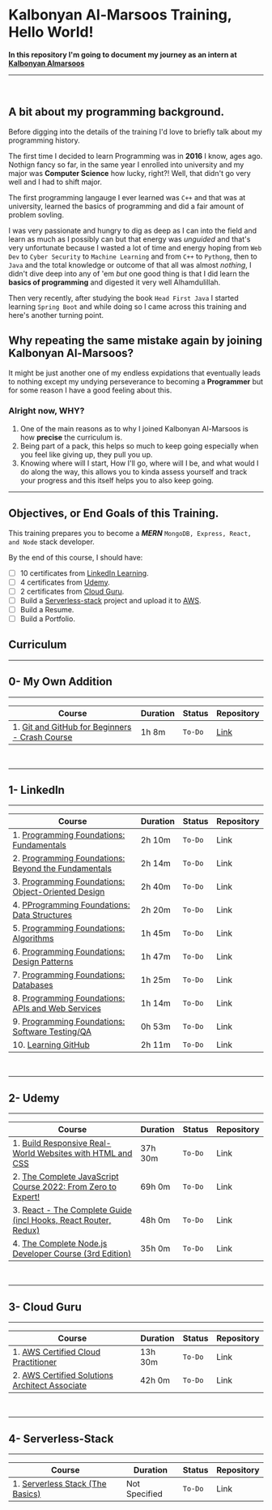 # Kalbonyan Al-Marsoos Training, Hello World!

**In this repository I'm going to document my journey as an intern at [Kalbonyan Almarsoos](https://www.linkedin.com/company/%D9%83%D8%A7%D9%84%D8%A8%D9%86%D9%8A%D8%A7%D9%86-%D8%A7%D9%84%D9%85%D8%B1%D8%B5%D9%88%D8%B5/)**

---
<br>

## A bit about my programming background.

Before digging into the details of the training I'd love to briefly talk about my programming history.

The first time I decided to learn Programming was in **2016** I know, ages ago. Nothign fancy so far, in the same year I enrolled into university and my major was **Computer Science** how lucky, right?! Well, that didn't go very well and I had to shift major.

The first programming langauge I ever learned was ```C++``` and that was at university, learned the basics of programming and did a fair amount of problem sovling.

I was very passionate and hungry to dig as deep as I can into the field and learn as much as I possibly can but that energy was *unguided* and that's very unfortunate because I wasted a lot of time and energy hoping from ```Web Dev``` to ```Cyber Security``` to ```Machine Learning``` and from ```C++``` to ```Pythong```, then to ```Java``` and the total knowledge or outcome of that all was almost *nothing*, I didn't dive deep into any of 'em *but* one good thing is that I did learn the **basics of programming** and digested it very well Alhamdulillah.

Then very recently, after studying the book ```Head First Java``` I started learning ```Spring Boot``` and while doing so I came across this training and here's another turning point.

## Why repeating the same mistake again by joining Kalbonyan Al-Marsoos?

It might be just another one of my endless expidations that eventually leads to nothing except my undying perseverance to becoming a **Programmer** but for some reason I have a good feeling about this.

### Alright now, **WHY?**

1. One of the main reasons as to why I joined Kalbonyan Al-Marsoos is how **precise** the curriculum is.
2. Being part of a pack, this helps so much to keep going especially when you feel like giving up, they pull you up.
3. Knowing where will I start, How I'll go, where will I be, and what would I do along the way, this allows you to kinda assess yourself and track your progress and this itself helps you to also keep going.

---

## Objectives, or End Goals of this Training.

This training prepares you to become a ***MERN*** ```MongoDB, Express, React, and Node``` stack developer.

By the end of this course, I should have:

- [ ] 10 certificates from [LinkedIn Learning](https://www.linkedin.com/learning/?trk=nav_neptune_learning).
- [ ] 4 certificates from [Udemy](https://www.udemy.com/).
- [ ] 2 certificates from [Cloud Guru](https://acloudguru.com/).
-  [ ] Build a [Serverless-stack](https://serverless-stack.com/#guide) project and upload it to [AWS](https://aws.amazon.com/).
-  [ ] Build a Resume.
-  [ ] Build a Portfolio.

## Curriculum
---
0- My Own Addition
---
------------------------------
| Course | Duration | Status |Repository |
| ---------- | ----------   | ---------- |---------- |
| 1. [Git and GitHub for Beginners - Crash Course](https://www.youtube.com/watch?v=RGOj5yH7evk) | 1h 8m   | ```To-Do``` | [Link](https://github.com/mohammedhaddad97/Kalbonyan-Almarsoos/tree/master/Git_and_Github_for_Beginners-Crash_Course_on_FreeCodeCamp_YouTube) |

<br>

---
1- LinkedIn
---
------------------------------
| Course | Duration | Status |Repository |
| ---------- | ----------   | ---------- |---------- |
| 1. [Programming Foundations: Fundamentals](https://www.linkedin.com/learning/programming-foundations-fundamentals-3) | 2h 10m   | ```To-Do``` | Link |
 | 2. [Programming Foundations: Beyond the Fundamentals](https://www.linkedin.com/learning/programming-foundations-beyond-the-fundamentals?contextUrn=urn%3Ali%3AlyndaLearningPath%3A56db2b643dd5596be4e4989b) | 2h 14m   | ```To-Do``` | Link |
 | 3. [Programming Foundations: Object-Oriented Design ](https://www.linkedin.com/learning/programming-foundations-object-oriented-design-3?contextUrn=urn%3Ali%3AlyndaLearningPath%3A56db2b643dd5596be4e4989b) | 2h 40m   | ```To-Do```| Link |
| 4. [PProgramming Foundations: Data Structures ](https://www.linkedin.com/learning/programming-foundations-data-structures-2?contextUrn=urn%3Ali%3AlyndaLearningPath%3A56db2b643dd5596be4e4989b) | 2h 20m   | ```To-Do```| Link |
 | 5. [Programming Foundations: Algorithms ](https://www.linkedin.com/learning/programming-foundations-algorithms?contextUrn=urn%3Ali%3AlyndaLearningPath%3A56db2b643dd5596be4e4989b) | 1h 45m   | ```To-Do```| Link |
  | 6. [Programming Foundations: Design Patterns ](https://www.linkedin.com/learning/programming-foundations-design-patterns-2?contextUrn=urn%3Ali%3AlyndaLearningPath%3A56db2b643dd5596be4e4989b) | 1h 47m   | ```To-Do```| Link |
 | 7. [Programming Foundations: Databases ](https://www.linkedin.com/learning/programming-foundations-databases-2) | 1h 25m   | ```To-Do```| Link |
 | 8. [Programming Foundations: APIs and Web Services ](https://www.linkedin.com/learning/programming-foundations-apis-and-web-services) | 1h 14m   | ```To-Do```| Link |
 | 9. [Programming Foundations: Software Testing/QA ](https://www.linkedin.com/learning/programming-foundations-software-testing-qa?contextUrn=urn%3Ali%3AlyndaLearningPath%3A56db2b643dd5596be4e4989b) | 0h 53m   | ```To-Do```| Link |
 | 10. [Learning GitHub ](https://www.linkedin.com/learning/learning-github) | 2h 11m   | ```To-Do```| Link |
 
<br>

---
 2- Udemy
 ---
------------------------------
| Course | Duration | Status | Repository|
| ---------- | ----------   | ---------- |---------- |
| 1. [Build Responsive Real-World Websites with HTML and CSS](https://www.udemy.com/course/design-and-develop-a-killer-website-with-html5-and-css3) | 37h 30m   | ```To-Do```| Link |
 | 2. [The Complete JavaScript Course 2022: From Zero to Expert!](https://www.udemy.com/course/the-complete-javascript-course/) | 69h 0m   | ```To-Do```| Link |
 | 3. [React - The Complete Guide (incl Hooks, React Router, Redux) ](https://www.udemy.com/course/react-the-complete-guide-incl-redux/) | 48h 0m   | ```To-Do```| Link |
| 4. [The Complete Node.js Developer Course (3rd Edition) ](https://www.udemy.com/course/the-complete-nodejs-developer-course-2/) | 35h 0m   | ```To-Do```| Link |
 
 <br>

 ---
 3- Cloud Guru
 ---
------------------------------
| Course | Duration | Status | Repository|
| ---------- | ----------   | ---------- |---------- |
| 1. [AWS Certified Cloud Practitioner](https://acloudguru.com/course/aws-certified-cloud-practitioner-2020) | 13h 30m   | ```To-Do```| Link |
 | 2. [AWS Certified Solutions Architect Associate](https://acloudguru.com/course/aws-certified-solutions-architect-associate-saa-c02-4KYV) | 42h 0m   | ```To-Do```| Link |

 <br>

 ---
4- Serverless-Stack
---
------------------------------
| Course | Duration | Status | Repository|
| ---------- | ----------   | ---------- |---------- |
| 1. [Serverless Stack (The Basics)](https://serverless-stack.com/#guide) | Not Specified   | ```To-Do```| Link|